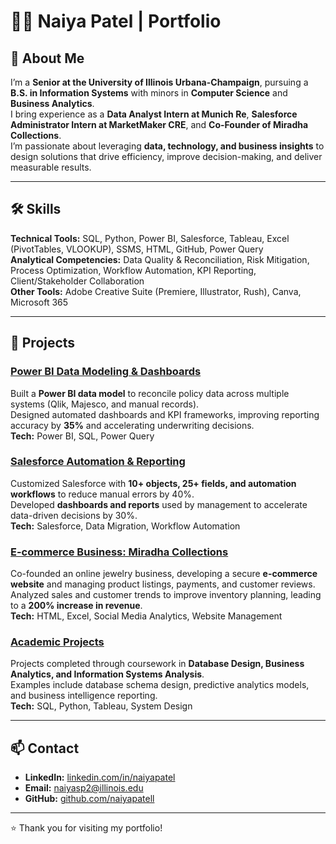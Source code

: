 # 👩‍💻 Naiya Patel | Portfolio

## 📌 About Me  
I’m a **Senior at the University of Illinois Urbana-Champaign**, pursuing a **B.S. in Information Systems** with minors in **Computer Science** and **Business Analytics**.  
I bring experience as a **Data Analyst Intern at Munich Re**, **Salesforce Administrator Intern at MarketMaker CRE**, and **Co-Founder of Miradha Collections**.  
I’m passionate about leveraging **data, technology, and business insights** to design solutions that drive efficiency, improve decision-making, and deliver measurable results.  

---

## 🛠 Skills  

**Technical Tools:** SQL, Python, Power BI, Salesforce, Tableau, Excel (PivotTables, VLOOKUP), SSMS, HTML, GitHub, Power Query  
**Analytical Competencies:** Data Quality & Reconciliation, Risk Mitigation, Process Optimization, Workflow Automation, KPI Reporting, Client/Stakeholder Collaboration  
**Other Tools:** Adobe Creative Suite (Premiere, Illustrator, Rush), Canva, Microsoft 365  

---

## 📂 Projects  

### [Power BI Data Modeling & Dashboards](#)  
Built a **Power BI data model** to reconcile policy data across multiple systems (Qlik, Majesco, and manual records).  
Designed automated dashboards and KPI frameworks, improving reporting accuracy by **35%** and accelerating underwriting decisions.  
**Tech:** Power BI, SQL, Power Query  

### [Salesforce Automation & Reporting](#)  
Customized Salesforce with **10+ objects, 25+ fields, and automation workflows** to reduce manual errors by 40%.  
Developed **dashboards and reports** used by management to accelerate data-driven decisions by 30%.  
**Tech:** Salesforce, Data Migration, Workflow Automation  

### [E-commerce Business: Miradha Collections](#)  
Co-founded an online jewelry business, developing a secure **e-commerce website** and managing product listings, payments, and customer reviews.  
Analyzed sales and customer trends to improve inventory planning, leading to a **200% increase in revenue**.  
**Tech:** HTML, Excel, Social Media Analytics, Website Management  

### [Academic Projects](#)  
Projects completed through coursework in **Database Design, Business Analytics, and Information Systems Analysis**.  
Examples include database schema design, predictive analytics models, and business intelligence reporting.  
**Tech:** SQL, Python, Tableau, System Design  

---

## 📫 Contact  
- **LinkedIn:** [linkedin.com/in/naiyapatel](#)  
- **Email:** naiyasp2@illinois.edu  
- **GitHub:** [github.com/naiyapatell](#)  

---
⭐️ Thank you for visiting my portfolio!
